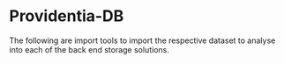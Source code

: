 # Providentia-DB

The following are import tools to import the respective dataset to analyse into each of the back end storage solutions.
